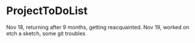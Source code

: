 # ProjectToDoList

Nov 18, returning after 9 months, getting reacquainted.
Nov 19, worked on etch a sketch, some git troubles